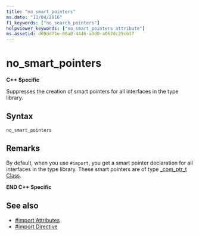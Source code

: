 ```yaml
---
title: "no_smart_pointers"
ms.date: "11/04/2016"
f1_keywords: ["no_search_pointers"]
helpviewer_keywords: ["no_smart_pointers attribute"]
ms.assetid: d69dd71e-08a8-4446-a3d0-a062dc29cb17
---
```

# no_smart_pointers
**C++ Specific**

Suppresses the creation of smart pointers for all interfaces in the type library.

## Syntax

```
no_smart_pointers
```

## Remarks

By default, when you use `#import`, you get a smart pointer declaration for all interfaces in the type library. These smart pointers are of type [_com_ptr_t Class](../cpp/com-ptr-t-class.md).

**END C++ Specific**

## See also

- [#import Attributes](../preprocessor/hash-import-attributes-cpp.md)
- [#import Directive](../preprocessor/hash-import-directive-cpp.md)
